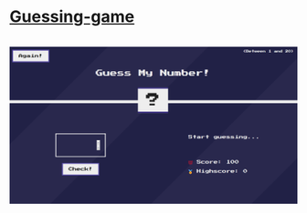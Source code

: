 # [Guessing-game](https://michal-w-dev.github.io/Guessing-game/)
<br>
<img src="readme.png" width="700px">
